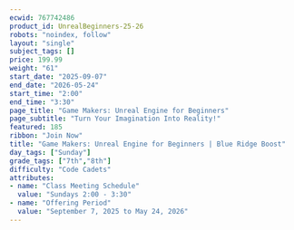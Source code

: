 ```yaml
---
ecwid: 767742486
product_id: UnrealBeginners-25-26
robots: "noindex, follow"
layout: "single"
subject_tags: []
price: 199.99
weight: "61"
start_date: "2025-09-07"
end_date: "2026-05-24"
start_time: "2:00"
end_time: "3:30"
page_title: "Game Makers: Unreal Engine for Beginners"
page_subtitle: "Turn Your Imagination Into Reality!"
featured: 185
ribbon: "Join Now"
title: "Game Makers: Unreal Engine for Beginners | Blue Ridge Boost"
day_tags: ["Sunday"]
grade_tags: ["7th","8th"]
difficulty: "Code Cadets"
attributes:
- name: "Class Meeting Schedule"
  value: "Sundays 2:00 - 3:30"
- name: "Offering Period"
  value: "September 7, 2025 to May 24, 2026"
---
```

